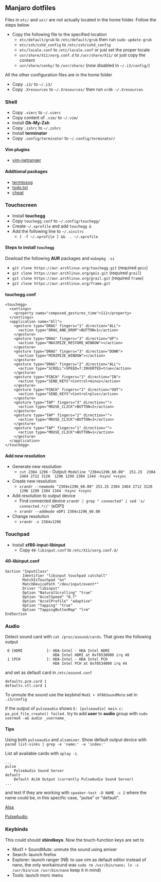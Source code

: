 ## Manjaro dotfiles

Files in `etc/` and `usr/` are not actually located in the home folder. Follow the steps below

- Copy the following file to the specified location
	- `etc/default/grub` to `/etc/default/grub` then run `sudo update-grub`
	- `etc/ssh/sshd_config` to `/etc/ssh/sshd_config`
	- `etc/locale.conf` to `/etc/locale.conf` or just set the proper locale
	- `usr/share/X11/xorg.conf.d` to `/usr/share/X11/` or just copy the content
	- `usr/share/conky/` to `/usr/share/` (now disabled in `~/.i3/config/`)

All the other configuration files are in the home folder

- Copy `.i3/` to `~/.i3/`
- Copy `.Xresources` to `~/.Xresources/` then run `xrdb ~/.Xresources`

### Shell

- Copy `.vimrc` to `~/.vimrc`
- Copy content of `.vim/` to `~/.vim/`
- Install **Oh-My-Zsh**
- Copy `.zshrc` to `~/.zshrc`
- Install **terminator**
- Copy `.config/terminator` to `~/.config/terminator/`

#### Vim plugins
* [vim-netranger](https://github.com/ipod825/vim-netranger)

#### Additional packages
* [termtosvg](https://github.com/nbedos/termtosvg)
* [todo.txt](https://github.com/todotxt/todo.txt-cli)
* [cheat](https://github.com/chrisallenlane/cheat)

### Touchscreen

- Install **touchegg**
- Copy `touchegg.conf` to `~/.config/touchegg/`
- Create `~/.xprofile` and add `touchegg &`
- Add the following line to `~/.xinitrc`
	- `[ -f ~/.xprofile ] &&  . ~/.xprofile`

#### Steps to install `touchegg`

Dowload the following **AUR** packages and `makepkg -si`

- `git clone https://aur.archlinux.org/touchegg.git` (required `geis`)
- `git clone https://aur.archlinux.org/geis.git` (required `grail`)
- `git clone https://aur.archlinux.org/grail.git` (required `frame`)
- `git clone https://aur.archlinux.org/frame.git`

#### touchegg.conf

```
<touchégg>
  <settings>
    <property name="composed_gestures_time">111</property>
  </settings>
  <application name="All">
    <gesture type="DRAG" fingers="1" direction="ALL">
      <action type="DRAG_AND_DROP">BUTTON=1</action>
    </gesture>
    <gesture type="DRAG" fingers="3" direction="UP">
      <action type="MAXIMIZE_RESTORE_WINDOW"></action>
    </gesture>
    <gesture type="DRAG" fingers="3" direction="DOWN">
      <action type="MINIMIZE_WINDOW"></action>
    </gesture>
    <gesture type="DRAG" fingers="2" direction="ALL">
      <action type="SCROLL">SPEED=7:INVERTED=true</action>
    </gesture>
    <gesture type="PINCH" fingers="2" direction="IN">
      <action type="SEND_KEYS">Control+minus</action>
    </gesture>
    <gesture type="PINCH" fingers="2" direction="OUT">
      <action type="SEND_KEYS">Control+plus</action>
    </gesture>
    <gesture type="TAP" fingers="3" direction="">
      <action type="MOUSE_CLICK">BUTTON=2</action>
    </gesture>
    <gesture type="TAP" fingers="2" direction="">
      <action type="MOUSE_CLICK">BUTTON=3</action>
    </gesture>
    <gesture type="TAP" fingers="1" direction="">
      <action type="MOUSE_CLICK">BUTTON=1</action>
    </gesture>
  </application>
</touchégg>
```

#### Add new resolution

- Generate new resolution
	- `cvt 2304 1296` - Output: `Modeline "2304x1296_60.00"  251.25  2304 2464 2712 3120  1296 1299 1304 1344 -hsync +vsync`
- Create new resolution
	- `xrandr --newmode "2304x1296_60.00" 251.25 2304 2464 2712 3120 1296 1299 1304 1344 -hsync +vsync`
- Add resolution to output device
	- Find connected device `xrandr | grep " connected" | sed 's/ connected.*//'` (eDP1)
	- `xrandr --addmode eDP1 2304x1296_60.00`
- Change resolution
	- `xrandr -s 2304x1296`

### Touchpad

- Install **xf86-input-libinput**
	- Copy `40-libinput.conf` to `/etc/X11/xorg.conf.d/`

#### 40-libinput.conf

```
Section "InputClass"
        Identifier "libinput touchpad catchall"
        MatchIsTouchpad "on"
        MatchDevicePath "/dev/input/event*"
        Driver "libinput"
        Option "NaturalScrolling" "true"
        Option "AccelSpeed" "0.7"
        Option "AccelProfile" "adaptive"
        Option "Tapping" "true"
        Option "TappingButtonMap" "lrm"
EndSection
```

### Audio

Detect sound card with `cat /proc/asound/cards`. That gives the following output

```
 0 [HDMI           ]: HDA-Intel - HDA Intel HDMI
                      HDA Intel HDMI at 0xf0530000 irq 48
 1 [PCH            ]: HDA-Intel - HDA Intel PCH
                      HDA Intel PCH at 0xf0534000 irq 44
```

and set as default card in `/etc/asound.conf`

```
defaults.pcm.card 1
defaults.ctl.card 1
```

To unmute the sound use the keybind `Mod1 + XF86SoundMute` set in `.i3/config`

If the output of `pulseaudio` shows `E: [pulseaudio] main.c: pa_pid_file_create() failed.` try to add **user** to **audio** group with `sudo usermod -aG audio _username_`

#### Tips

Using both `pulseaudio` and `alsamixer`. Show default output device with `pacmd list-sinks | grep -e 'name:' -e 'index:'` 

List all available cards with `aplay -L`

```
...
pulse
    PulseAudio Sound Server
default
    Default ALSA Output (currently PulseAudio Sound Server)
...
```
and test if they are working with `speaker-test -D NAME -c 2` where the name could be, in this specific case, "pulse" or "default".

[Alsa](https://wiki.archlinux.org/index.php/Advanced_Linux_Sound_Architecture)

[PulseAudio](https://wiki.archlinux.org/index.php/PulseAudio)

### Keybinds

This could should **xbindkeys**. Now the touch-function keys are set to

- Mod1 + SoundMute: unmute the sound using amixer
- Search: launch firefox
- Explorer: launch ranger (NB: to use vim as default editor instead of nano, the only workairound was `sudo rm /usr/bin/nano; ln -s /usr/bin/vim /usr/bin/nano` keep it in mind)
- Tools: launch morc menu

